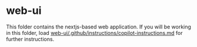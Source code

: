 # web-ui
This folder contains the nextjs-based web application.  If you will be working in this folder, load [web-ui/.github/instructions/copilot-instructions.md](web-ui/.github/instructions/copilot-instructions.md) for further instructions.